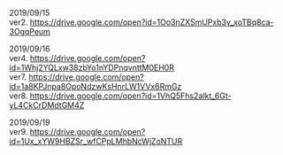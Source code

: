 2019/09/15  
ver2. https://drive.google.com/open?id=1Oo3nZXSmUPxb3v_xoTBq8ca-3OgqPeum
  
2019/09/16  
ver4. https://drive.google.com/open?id=1Whj2YQLxw38zbYo1nYDPnqvnttM0EH0R  
ver7. https://drive.google.com/open?id=1a8KPJnpa8OpoNdzwKsHnrLW1VVx6RmGz  
ver8. https://drive.google.com/open?id=1VhQ5Fhs2aIkt_6Gt-yL4CkCrDMdtGM4Z  
  
2019/09/19  
ver9. https://drive.google.com/open?id=1Ux_xYW9HBZSr_wfCPpLMhbNcWjZoNTUR

